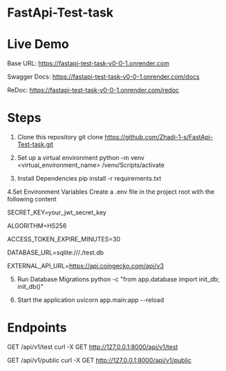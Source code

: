 # FastApi-Test-task

# Live Demo
Base URL: https://fastapi-test-task-v0-0-1.onrender.com

Swagger Docs: https://fastapi-test-task-v0-0-1.onrender.com/docs

ReDoc: https://fastapi-test-task-v0-0-1.onrender.com/redoc

# Steps
1. Clone this repository
   git clone https://github.com/Zhadi-1-s/FastApi-Test-task.git
   
2. Set up a virtual environment
   python -m venv <virtual_environment_name>
   /venv/Scripts/activate

3. Install Dependencies
   pip install -r requirements.txt

4.Set Environment Variables Create a .env file in the project root with the following content
  
  SECRET_KEY=your_jwt_secret_key
  
  ALGORITHM=HS256
  
  ACCESS_TOKEN_EXPIRE_MINUTES=30
  
  DATABASE_URL=sqlite:///./test.db
  
  EXTERNAL_API_URL=https://api.coingecko.com/api/v3

5. Run Database Migrations
   python -c "from app.database import init_db; init_db()"

6. Start the application
   uvicorn app.main:app --reload

# Endpoints
GET /api/v1/test
curl -X GET http://127.0.0.1:8000/api/v1/test

GET /api/v1/public
curl -X GET http://127.0.0.1:8000/api/v1/public




   
